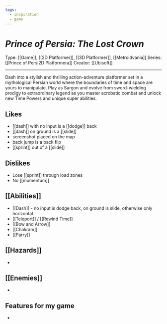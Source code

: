 ```yaml
---
tags:
  - inspiration
  - game
---
```

# _Prince of Persia: The Lost Crown_

Type: [[Game]], [[2D Platformer]], [[3D Platformer]], [[Metroidvania]]
Series: [[Prince of Persi2D Platformera]]
Creator: [[Ubisoft]]

----

Dash into a stylish and thrilling action-adventure platformer set in a mythological Persian world where the boundaries of time and space are yours to manipulate. Play as Sargon and evolve from sword-wielding prodigy to extraordinary legend as you master acrobatic combat and unlock new Time Powers and unique super abilities.

## Likes
* [[dash]] with no input is a [[dodge]] back
* [[dash]] on ground is a [[slide]]
* screenshot placed on the map
* back jump is a back flip
* [[sprint]] out of a [[slide]]

## Dislikes
* Lose [[sprint]] through load zones
* No [[momentum]]

## [[Abilities]]
* [[Dash]] - no input is dodge back, on ground is slide, otherwise only horizontal
* [[Teleport]] / [[Rewind Time]]
* [[Bow and Arrow]]
* [[Chakram]]
* [[Parry]]

## [[Hazards]]
* 

## [[Enemies]]
* 

## Features for my game
* 